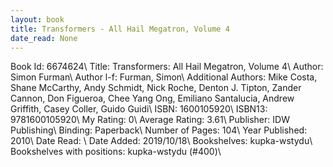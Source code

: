 ```yaml
---
layout: book
title: Transformers - All Hail Megatron, Volume 4
date_read: None
---
```


Book Id: 6674624\ 
Title: Transformers: All Hail Megatron, Volume 4\ 
Author: Simon Furman\ 
Author l-f: Furman, Simon\ 
Additional Authors: Mike Costa, Shane McCarthy, Andy Schmidt, Nick Roche, Denton J. Tipton, Zander Cannon, Don Figueroa, Chee Yang Ong, Emiliano Santalucia, Andrew Griffith, Casey Coller, Guido Guidi\ 
ISBN: 1600105920\ 
ISBN13: 9781600105920\ 
My Rating: 0\ 
Average Rating: 3.61\ 
Publisher: IDW Publishing\ 
Binding: Paperback\ 
Number of Pages: 104\ 
Year Published: 2010\ 
Date Read: \ 
Date Added: 2019/10/18\ 
Bookshelves: kupka-wstydu\ 
Bookshelves with positions: kupka-wstydu (#400)\ 

